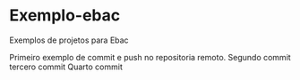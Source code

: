 # Exemplo-ebac
Exemplos de projetos para Ebac

Primeiro exemplo de commit e push no repositoria remoto.
Segundo commit
tercero commit
Quarto commit
